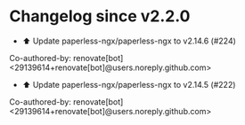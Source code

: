 # Changelog since v2.2.0
- ⬆️ Update paperless-ngx/paperless-ngx to v2.14.6 (#224)

Co-authored-by: renovate[bot] <29139614+renovate[bot]@users.noreply.github.com> 
- ⬆️ Update paperless-ngx/paperless-ngx to v2.14.5 (#222)

Co-authored-by: renovate[bot] <29139614+renovate[bot]@users.noreply.github.com> 
